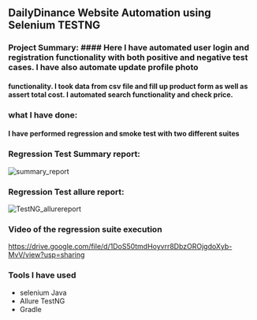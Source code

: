 ## DailyDinance Website Automation using Selenium TESTNG
### Project Summary: #### Here I have automated user login and registration functionality with both positive and negative test cases. I have also automate update profile photo
#### functionality. I took data from csv file and fill up product form as well as assert total cost. I automated search functionality and check price.

### what I have done:
#### I have performed regression and smoke test with two different suites
### Regression Test Summary report:
![summary_report](https://github.com/user-attachments/assets/235d52c0-2755-45d9-b450-f409ed7be3b4)
### Regression Test allure report:
![TestNG_allurereport](https://github.com/user-attachments/assets/7c563d10-df50-4716-b4bd-fba236b7374b)
### Video of the regression suite execution
https://drive.google.com/file/d/1DoS50tmdHoyvrr8DbzOROjgdoXyb-MvV/view?usp=sharing
### Tools I have used
- selenium Java
- Allure TestNG
- Gradle 
